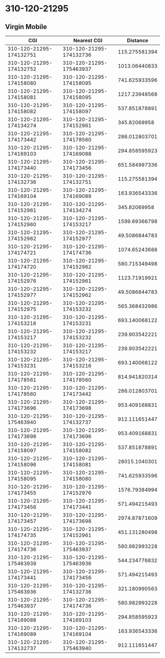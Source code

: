 # 310-120-21295
## Virgin Mobile


| CGI | Nearest CGI | Distance |
|-----|-------------|----------|
| 310-120-21295-174132751 | 310-120-21295-174132736 | 115.275581394 |
| 310-120-21295-174132752 | 310-120-21295-175463937 | 1013.06440833 |
| 310-120-21295-174158080 | 310-120-21295-174158095 | 741.625933596 |
| 310-120-21295-174158081 | 310-120-21295-174158095 | 1217.23948568 |
| 310-120-21295-174158082 | 310-120-21295-174158097 | 537.851878891 |
| 310-120-21295-174134274 | 310-120-21295-174152961 | 345.82069958 |
| 310-120-21295-174173442 | 310-120-21295-174178560 | 286.012803701 |
| 310-120-21295-174169103 | 310-120-21295-174169088 | 294.858595923 |
| 310-120-21295-174173440 | 310-120-21295-174173456 | 651.584997336 |
| 310-120-21295-174132736 | 310-120-21295-174132751 | 115.275581394 |
| 310-120-21295-174169104 | 310-120-21295-174169089 | 163.936543336 |
| 310-120-21295-174152961 | 310-120-21295-174134274 | 345.82069958 |
| 310-120-21295-174152960 | 310-120-21295-174153217 | 1599.69366798 |
| 310-120-21295-174152962 | 310-120-21295-174152977 | 49.5086844783 |
| 310-120-21295-174174721 | 310-120-21295-174174736 | 1074.65243688 |
| 310-120-21295-174174720 | 310-120-21295-174152962 | 580.715349498 |
| 310-120-21295-174152976 | 310-120-21295-174152961 | 1123.71919921 |
| 310-120-21295-174152977 | 310-120-21295-174152962 | 49.5086844783 |
| 310-120-21295-174152975 | 310-120-21295-174153232 | 565.368432986 |
| 310-120-21295-174153216 | 310-120-21295-174153231 | 693.140068122 |
| 310-120-21295-174153217 | 310-120-21295-174153232 | 239.903542221 |
| 310-120-21295-174153232 | 310-120-21295-174153217 | 239.903542221 |
| 310-120-21295-174153231 | 310-120-21295-174153216 | 693.140068122 |
| 310-120-21295-174178561 | 310-120-21295-174178560 | 814.941820314 |
| 310-120-21295-174178560 | 310-120-21295-174173442 | 286.012803701 |
| 310-120-21295-174173696 | 310-120-21295-174173698 | 953.409168831 |
| 310-120-21295-175463940 | 310-120-21295-174132737 | 912.111651447 |
| 310-120-21295-174173698 | 310-120-21295-174173696 | 953.409168831 |
| 310-120-21295-174158097 | 310-120-21295-174158082 | 537.851878891 |
| 310-120-21295-174158096 | 310-120-21295-174158081 | 28015.1040301 |
| 310-120-21295-174158095 | 310-120-21295-174158080 | 741.625933596 |
| 310-120-21295-174173455 | 310-120-21295-174152976 | 1576.79384994 |
| 310-120-21295-174173456 | 310-120-21295-174173441 | 571.494215493 |
| 310-120-21295-174173457 | 310-120-21295-174173698 | 2974.87871609 |
| 310-120-21295-174174735 | 310-120-21295-174152961 | 451.131280498 |
| 310-120-21295-174174736 | 310-120-21295-175463937 | 580.982993228 |
| 310-120-21295-175463939 | 310-120-21295-175463936 | 544.234776832 |
| 310-120-21295-174173441 | 310-120-21295-174173456 | 571.494215493 |
| 310-120-21295-175463936 | 310-120-21295-174132736 | 321.180990563 |
| 310-120-21295-175463937 | 310-120-21295-174174736 | 580.982993228 |
| 310-120-21295-174169088 | 310-120-21295-174169103 | 294.858595923 |
| 310-120-21295-174169089 | 310-120-21295-174169104 | 163.936543336 |
| 310-120-21295-174132737 | 310-120-21295-175463940 | 912.111651447 |
